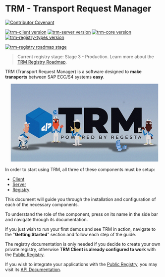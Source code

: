 # TRM - Transport Request Manager

[![Contributor Covenant](https://img.shields.io/badge/Contributor%20Covenant-1.3.0-4baaaa.svg)](code_of_conduct.md)

[![trm-client version](https://img.shields.io/npm/v/trm-client?label=trm-client)](https://www.npmjs.com/package/trm-client)
[![trm-server version](https://img.shields.io/endpoint?url=https://trmregistry.com/public/shieldio/version?package=trm-server&label=trm-server)](https://trmregistry/#/package/trm-server)
[![trm-core version](https://img.shields.io/npm/v/trm-core?label=trm-core)](https://www.npmjs.com/package/trm-core)
[![trm-registry-types version](https://img.shields.io/npm/v/trm-registry-types?label=trm-registry-types)](https://www.npmjs.com/package/trm-registry-types)

[![trm-registry roadmap stage](https://img.shields.io/badge/public%20registry%20roadmap%20stage-production-green)](/registry/public/roadmap.md)

> Current registry stage: Stage 3 - Production. Learn more about the [TRM Registry Roadmap](/registry/public/roadmap.md).

TRM (Transport Request Manager) is a software designed to **make transports** between SAP ECC/S4 systems **easy**.

<p align="center">
  <img src="./_media/banner_small.jpg" height="250" />
</p>

In order to start using TRM, all three of these components must be setup:
- [Client](client/README.md)
- [Server](server/README.md)
- [Registry](registry/README.md)

This document will guide you through the installation and configuration of each of the necessary components.

To understand the role of the component, press on its name in the side bar and navigate through its documentation.

If you just wish to run your first demos and see TRM in action, navigate to the "**Getting Started**" section and follow each step of the guide.


The registry documentation is only needed if you decide to create your own private registry, otherwise **TRM Client is already configured to work** with the [Public Registry](https://trmregistry.com).

If you wish to integrate your applications with the [Public Registry](https://trmregistry.com), you may visit its [API Documentation](/registry/public/api.md).